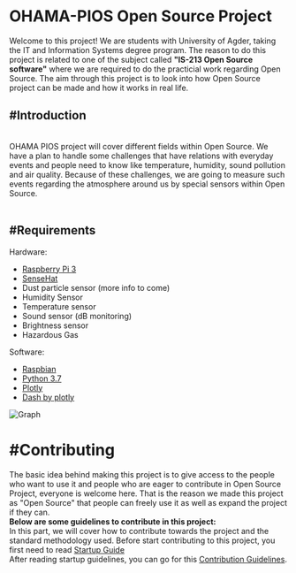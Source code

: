 # OHAMA-PIOS Open Source Project
Welcome to this project!
We are students with University of Agder, taking the IT and Information Systems degree program. The reason to do this project is related to one of the subject called <b>"IS-213 Open Source software"</b> where we are required to do the practicial work regarding Open Source. The aim through this project is to look into how Open Source project can be made and how it works in real life.

<h2>#Introduction</h2><br>
OHAMA PIOS project will cover different fields within Open Source. We have a plan to handle some challenges that have relations with everyday events and people need to know like temperature, humidity, sound pollution and air quality. Because of these challenges, we are going to measure such events regarding the atmosphere around us by special sensors within Open Source.<br><br>

<h2>#Requirements</h2>

Hardware:
  * <a href="https://www.raspberrypi.org/products/raspberry-pi-3-model-b/">Raspberry Pi 3</a>
  * <a href="https://www.raspberrypi.org/products/sense-hat/">SenseHat </a>
  * Dust particle sensor (more info to come)
  * Humidity Sensor
  * Temperature sensor
  * Sound sensor (dB monitoring)
  * Brightness sensor
  * Hazardous Gas 

Software: 
  * <a href="https://www.raspberrypi.org/downloads/raspbian/">Raspbian</a>
  * <a href="https://www.python.org/downloads/release/python-372/">Python 3.7</a>
  * <a href="https://github.com/plotly">Plotly</a>
  * <a href="https://plot.ly/products/dash/">Dash by plotly</a> 
  
![Graph](../master/image/Graph-v-1.01.PNG)

<h1>#Contributing</h1>
The basic idea behind making this project is to give access to the people who want to use it and people who are eager to contribute in Open Source Project, everyone is welcome here. That is the reason we made this project as "Open Source" that people can freely use it as well as expand the project if they can.<br>
<b>Below are some guidelines to contribute in this project:</b><br>
In this part, we will cover how to contribute towards the project and the standard methodology used. Before start contributing to this project, you first need to read <a href="https://github.com/ThunderCow/OHAMA-PIOS/wiki/Startup-Guide">Startup Guide</a><br>
After reading startup guidelines, you can go for this <a href="https://github.com/ThunderCow/OHAMA-PIOS/wiki/Contribution">Contribution Guidelines</a>.
